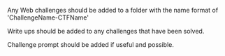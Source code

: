 Any Web challenges should be added to a folder with the name format of 'ChallengeName-CTFName'

Write ups should be added to any challenges that have been solved.

Challenge prompt should be added if useful and possible.
